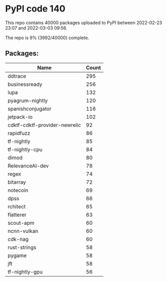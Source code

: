 # PyPI code 140

This repo contains 40000 packages uploaded to PyPI between 
2022-02-23 23:07 and 2022-03-03 09:56.

The repo is 9% (3992/40000) complete.

## Packages:

| Name  | Count |
| ----- | ----- |
| ddtrace | 295 |
| businessready | 256 |
| lupa | 132 |
| pyagrum-nightly | 120 |
| spanishconjugator | 116 |
| jetpack-io | 102 |
| cdktf-cdktf-provider-newrelic | 92 |
| rapidfuzz | 86 |
| tf-nightly | 85 |
| tf-nightly-cpu | 84 |
| dimod | 80 |
| RelevanceAI-dev | 78 |
| regex | 74 |
| bitarray | 72 |
| notecoin | 69 |
| dpss | 66 |
| rchitect | 65 |
| flatterer | 63 |
| scout-apm | 60 |
| ncnn-vulkan | 60 |
| cdk-nag | 60 |
| rust-strings | 58 |
| pygame | 58 |
| jft | 58 |
| tf-nightly-gpu | 56 |


